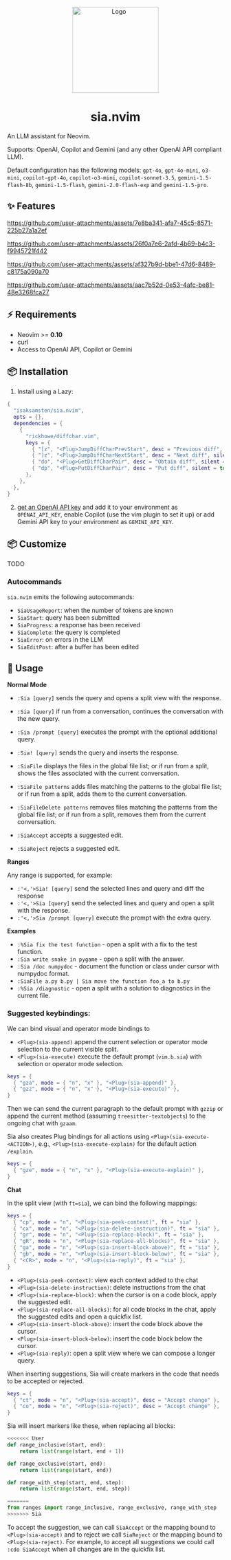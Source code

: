 <p align="center">
<img src="https://raw.githubusercontent.com/isaksamsten/sia.nvim/refs/heads/main/assets/logo.png?raw=true" alt="Logo" width="200px">
</p>
<h1 align="center">sia.nvim</h1>

An LLM assistant for Neovim.

Supports: OpenAI, Copilot and Gemini (and any other OpenAI API compliant LLM).

Default configuration has the following models: `gpt-4o`, `gpt-4o-mini`,
`o3-mini`, `copilot-gpt-4o`, `copilot-o3-mini`, `copilot-sonnet-3.5`,
`gemini-1.5-flash-8b`, `gemini-1.5-flash`, `gemini-2.0-flash-exp` and
`gemini-1.5-pro`.

## ✨ Features
 
https://github.com/user-attachments/assets/7e8ba341-afa7-45c5-8571-225b27a1a2ef

https://github.com/user-attachments/assets/26f0a7e6-2afd-4b69-b4c3-f9945721f442

https://github.com/user-attachments/assets/af327b9d-bbe1-47d6-8489-c8175a090a70

https://github.com/user-attachments/assets/aac7b52d-0e53-4afc-be81-48e3268fca27

## ⚡️ Requirements

- Neovim >= **0.10**
- curl
- Access to OpenAI API, Copilot or Gemini

## 📦 Installation

1. Install using a Lazy:

```lua
{
  "isaksamsten/sia.nvim",
  opts = {},
  dependencies = {
    {
      "rickhowe/diffchar.vim",
      keys = {
        { "[z", "<Plug>JumpDiffCharPrevStart", desc = "Previous diff", silent = true },
        { "]z", "<Plug>JumpDiffCharNextStart", desc = "Next diff", silent = true },
        { "do", "<Plug>GetDiffCharPair", desc = "Obtain diff", silent = true },
        { "dp", "<Plug>PutDiffCharPair", desc = "Put diff", silent = true },
      },
    },
  },
}
```

2. [get an OpenAI API key](https://platform.openai.com/docs/api-reference/introduction) and add it to your environment as `OPENAI_API_KEY`, enable Copilot (use the vim plugin to set it up) or add Gemini API key to your environment as `GEMINI_API_KEY`.

## 📦 Customize

TODO

### Autocommands

`sia.nvim` emits the following autocommands:

- `SiaUsageReport`: when the number of tokens are known
- `SiaStart`: query has been submitted
- `SiaProgress`: a response has been received
- `SiaComplete`: the query is completed
- `SiaError`: on errors in the LLM
- `SiaEditPost`: after a buffer has been edited

## 🚀 Usage

**Normal Mode**

- `:Sia [query]` sends the query and opens a split view with the response.
- `:Sia [query]` if run from a conversation, continues the conversation with the new query.
- `:Sia /prompt [query]` executes the prompt with the optional additional query.
- `:Sia! [query]` sends the query and inserts the response.

- `:SiaFile` displays the files in the global file list; or if run from a split, shows the files associated with the current conversation.
- `:SiaFile patterns` adds files matching the patterns to the global file list; or if run from a split, adds them to the current conversation.
- `:SiaFileDelete patterns` removes files matching the patterns from the global file list; or if run from a split, removes them from the current conversation.

- `:SiaAccept` accepts a suggested edit.
- `:SiaReject` rejects a suggested edit.

**Ranges**

Any range is supported, for example:

- `:'<,'>Sia! [query]` send the selected lines and query and diff the response
- `:'<,'>Sia [query]` send the selected lines and query and open a split with the response.
- `:'<,'>Sia /prompt [query]` execute the prompt with the extra query.

**Examples**

- `:%Sia fix the test function` - open a split with a fix to the test function.
- `:Sia write snake in pygame` - open a split with the answer.
- `:Sia /doc numpydoc` - document the function or class under cursor with numpydoc format.
- `:SiaFile a.py b.py | Sia move the function foo_a to b.py`
- `:%Sia /diagnostic` - open a split with a solution to diagnostics in the current file.

### Suggested keybindings:

We can bind visual and operator mode bindings to

- `<Plug>(sia-append)` append the current selection or operator mode selection
  to the current visible split.
- `<Plug>(sia-execute)` execute the default prompt (`vim.b.sia`) with
  selection or operator mode selection.

```lua
keys = {
  { "gza", mode = { "n", "x" }, "<Plug>(sia-append)" },
  { "gzz", mode = { "n", "x" }, "<Plug>(sia-execute)" },
}
```

Then we can send the current paragraph to the default prompt with `gzzip` or
append the current method (assuming `treesitter-textobjects`) to the ongoing
chat with `gzaam`.

Sia also creates Plug bindings for all actions using
`<Plug>(sia-execute-<ACTION>)`, e.g., `<Plug>(sia-execute-explain)` for the
default action `/explain`.

```lua
keys = {
  { "gze", mode = { "n", "x" }, "<Plug>(sia-execute-explain)" },
}
```

**Chat**

In the split view (with `ft=sia`), we can bind the following mappings:

```lua
keys = {
  { "cp", mode = "n", "<Plug>(sia-peek-context)", ft = "sia" },
  { "cx", mode = "n", "<Plug>(sia-delete-instruction)", ft = "sia" },
  { "gr", mode = "n", "<Plug>(sia-replace-block)", ft = "sia" },
  { "gR", mode = "n", "<Plug>(sia-replace-all-blocks)", ft = "sia" },
  { "ga", mode = "n", "<Plug>(sia-insert-block-above)", ft = "sia" },
  { "gb", mode = "n", "<Plug>(sia-insert-block-below)", ft = "sia" },
  { "<CR>", mode = "n", "<Plug>(sia-reply)", ft = "sia" },
}
```

- `<Plug>(sia-peek-context)`: view each context added to the chat
- `<Plug>(sia-delete-instruction)`: delete instructions from the chat
- `<Plug>(sia-replace-block)`: when the cursor is on a code block, apply the suggested edit.
- `<Plug>(sia-replace-all-blocks)`: for all code blocks in the chat, apply the suggested edits and open a quickfix list.
- `<Plug>(sia-insert-block-above)`: insert the code block above the cursor.
- `<Plug>(sia-insert-block-below)`: insert the code block below the cursor.
- `<Plug>(sia-reply)`: open a split view where we can compose a longer query.

When inserting suggestions, Sia will create markers in the code that needs to be accepted or rejected.

```lua
keys = {
  { "ct", mode = "n", "<Plug>(sia-accept)", desc = "Accept change" },
  { "co", mode = "n", "<Plug>(sia-reject)", desc = "Accept change" },
}
```

Sia will insert markers like these, when replacing all blocks:

```python
<<<<<<< User
def range_inclusive(start, end):
    return list(range(start, end + 1))

def range_exclusive(start, end):
    return list(range(start, end))

def range_with_step(start, end, step):
    return list(range(start, end, step))

=======
from ranges import range_inclusive, range_exclusive, range_with_step
>>>>>>> Sia
```

To accept the suggestion, we can call `SiaAccept` or the mapping bound to
`<Plug>(sia-accept)` and to reject we call `SiaReject` or the mapping bound to
`<Plug>(sia-reject)`. For example, to accept all suggestions we could call
`:cdo SiaAccept` when all changes are in the quickfix list.
